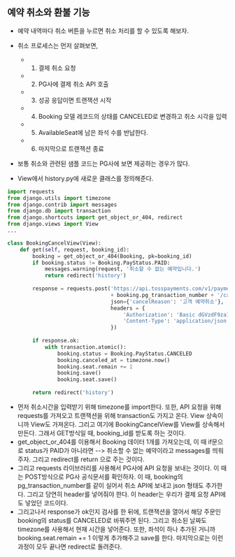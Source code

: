 ## 예약 취소와 환불 기능
- 예약 내역마다 취소 버튼을 누르면 취소 처리를 할 수 있도록 해보자. 
- 취소 프로세스는 먼저 살펴보면,
  - 1. 결제 취소 요청 
  - 2. PG사에 결제 취소 API 호출
  - 3. 성공 응답이면 트랜잭션 시작
  - 4. Booking 모델 레코드의 상태를 CANCELED로 변경하고 취소 시각을 입력
  - 5. AvailableSeat에 남은 좌석 수를 반납한다.
  - 6. 마지막으로 트랜잭션 종료

- 보통 취소와 관련된 샘플 코드는 PG사에 보면 제공하는 경우가 많다. 

- View에서 history.py에 새로운 클래스를 정의해준다. 

```python
import requests
from django.utils import timezone
from django.contrib import messages
from django.db import transaction
from django.shortcuts import get_object_or_404, redirect
from django.views import View
...

class BookingCancelView(View):
    def get(self, request, booking_id):
        booking = get_object_or_404(Booking, pk=booking_id)
        if booking.status != Booking.PayStatus.PAID:
            messages.warning(request, '취소할 수 없는 예약입니다.')
            return redirect('history')
        
        response = requests.post('https://api.tosspayments.com/v1/payments/'
                                 + booking.pg_transaction_number + '/cancel',
                                 json={'cancelReason': '고객 예약취소'},
                                 headers = {
                                     'Authorization': 'Basic dGVzdF9za196WExrS0V5cE5BcldtbzUwblgzbG1lYXhZRzVSOg==',
                                     'Content-Type': 'application/json',
                                 })
        
        if response.ok:
            with transaction.atomic():
                booking.status = Booking.PayStatus.CANCELED
                booking.canceled_at = timezone.now()
                booking.seat.remain += 1
                booking.save()
                booking.seat.save()
        
        return redirect('history')
```

- 먼저 취소시간을 입력받기 위해 timezone를 import한다. 또한, API 요청을 위해 requests를 가져오고 트랜잭션을 위해 transaction도 가지고 온다. View 상속이니까 View도 가져온다. 
  그리고 여기에 BookingCancelView를 View를 상속해서 만든다. 그래서 GET방식일 때, booking_id를 받도록 하는 것이다. 
- get_object_or_404를 이용해서 Booking 데이터 1개를 가져오는데, 이 때 if문으로 status가 PAID가 아니라면 --> 취소할 수 없는 예약이라고 messages를 띄워주자. 그리고 redirect를 return
  으로 주는 것이다. 
- 그리고 requests 라이브러리를 사용해서 PG사에 API 요청을 보내는 것이다. 이 때는 POST방식으로 PG사 공식문서를 확인하자. 이 때, booking의 pg_transaction_number를 같이 실어서 취소 API에
  보내고 json 형태도 추가한다. 그리고 당연히 header를 넣어줘야 한다. 이 header는 우리가 결제 요청 API에도 넣었던 코드이다. 
- 그리고나서 response가 ok인지 검사를 한 뒤에, 트랜잭션을 열어서 해당 주문인 booking의 status를 CANCELED로 바꿔주면 된다. 그리고 취소된 날짜도 timezone를 사용해서 현재 시간을 넣어준다. 
  또한, 좌석이 하나 추가된 거니까 booking.seat.remain += 1 이렇게 추가해주고 save를 한다. 마지막으로는 이런 과정이 모두 끝나면 redirect로 돌려준다. 
